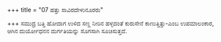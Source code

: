 +++
title = "07 ಹತ್ತು ಸಾವಿರದೇಳುನೂರರು"

+++
ಸಮುದ್ರ ಬತ್ತಿ ಹೋದಾಗ ಉಳಿದ ಸಣ್ಣ ನೀರಿನ ಹಳ್ಳದಂತೆ ಕುರುಸೇನೆ ಕಾಣುತ್ತಿತ್ತು-ಎಂಬ ಉಪಮಾಲಂಕಾರ, ಆಗಿನ ದುರ್ಯೋಧನನ ದುರ್ಗತಿಯನ್ನು ಸೊಗಸಾಗಿ ಸೂಚಿಸುತ್ತದೆ.